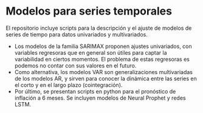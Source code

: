 # Modelos para series temporales
El repositorio incluye scripts para la descripción y el ajuste de modelos de series de tiempo para datos univariados y multivariados.

+ Los modelos de la familia SARIMAX proponen ajustes univariados, con variables regresoras que en general son útiles para captar la variabilidad en ciertos momentos. El problema de estas regresoras es podemos no contar con sus valores en el futuro.
+ Como alternativa, los modelos VAR son generalizaciones multivariadas de los modelos AR, y sirven para conocer la dinámica entre las series en el corto y en el largo plazo (cointegración).
+ Por último, se presentan scripts en python para el pronóstico de inflación a 6 meses. Se incluyen modelos de Neural Prophet y redes LSTM.
  
